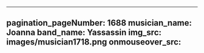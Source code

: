 ------
pagination_pageNumber: 1688
musician_name: Joanna
band_name: Yassassin
img_src: images/musician1718.png
onmouseover_src: 
------
